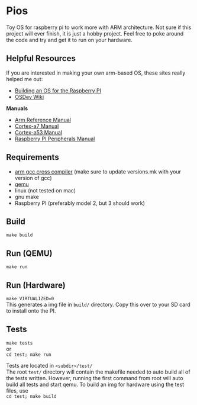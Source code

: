 # Pios
Toy OS for raspberry pi to work more with ARM architecture. Not sure if this project will ever finish, it is just a hobby project. Feel free to poke around the code and try and get it to run on your hardware.  

## Helpful Resources
If you are interested in making your own arm-based OS, these sites really helped me out:  
- [Building an OS for the Raspberry PI](https://jsandler18.github.io/)  
- [OSDev Wiki](https://wiki.osdev.org/Main_Page)  

**Manuals**  
- [Arm Reference Manual](https://www.scss.tcd.ie/~waldroj/3d1/arm_arm.pdf)  
- [Cortex-a7 Manual](http://infocenter.arm.com/help/topic/com.arm.doc.ddi0464d/DDI0464D_cortex_a7_mpcore_r0p3_trm.pdf)  
- [Cortex-a53 Manual](http://infocenter.arm.com/help/topic/com.arm.doc.ddi0500d/DDI0500D_cortex_a53_r0p2_trm.pdf)  
- [Raspberry PI Peripherals Manual](https://www.raspberrypi.org/app/uploads/2012/02/BCM2835-ARM-Peripherals.pdf)  


## Requirements
- [arm gcc cross compiler](https://developer.arm.com/tools-and-software/open-source-software/developer-tools/gnu-toolchain/gnu-rm/downloads) (make sure to update versions.mk with your version of gcc)
- [qemu](https://www.qemu.org/)
- linux (not tested on mac)
- gnu make
- Raspberry PI (preferably model 2, but 3 should work)

## Build
```make build```  

## Run (QEMU)
```make run```  

## Run (Hardware)
```make VIRTUALIZED=0```  
This generates a img file in `build/` directory. Copy this over to your SD card to install onto the PI.

## Tests
```make tests```  
or  
```cd test; make run```  

Tests are located in `<subdir>/test/`  
The root `test/` directory will contain the makefile needed to auto build all of the tests written. However, running the first command from root will auto build all tests and start qemu.
To build an img for hardware using the test files, use  
```cd test; make build```
